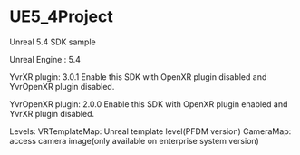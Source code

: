 # UE5_4Project
Unreal 5.4 SDK sample

Unreal Engine : 5.4

YvrXR plugin: 3.0.1
Enable this SDK with OpenXR plugin disabled and YvrOpenXR plugin disabled.

YvrOpenXR plugin: 2.0.0
Enable this SDK with OpenXR plugin enabled and YvrXR plugin disabled.

Levels:
VRTemplateMap: Unreal template level(PFDM version)
CameraMap: access camera image(only available on enterprise system version)
